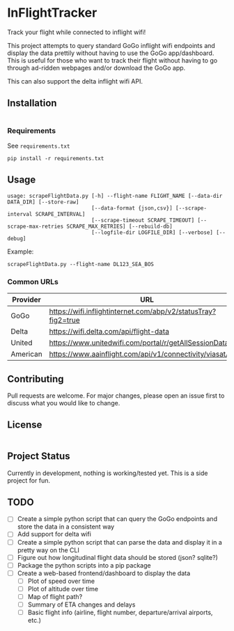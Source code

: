 # InFlightTracker
Track your flight while connected to inflight wifi!

This project attempts to query standard GoGo inflight wifi endpoints and display the data prettily without having to use the GoGo app/dashboard. This is useful for those who want to track their flight without having to go through ad-ridden webpages and/or download the GoGo app.

This can also support the delta inflight wifi API. 

## Installation

```
```

### Requirements
See `requirements.txt`
```
pip install -r requirements.txt
```

## Usage
```
usage: scrapeFlightData.py [-h] --flight-name FLIGHT_NAME [--data-dir DATA_DIR] [--store-raw]
                           [--data-format {json,csv}] [--scrape-interval SCRAPE_INTERVAL]
                           [--scrape-timeout SCRAPE_TIMEOUT] [--scrape-max-retries SCRAPE_MAX_RETRIES] [--rebuild-db]
                           [--logfile-dir LOGFILE_DIR] [--verbose] [--debug]
```
Example:
```
scrapeFlightData.py --flight-name DL123_SEA_BOS
```

### Common URLs
| Provider | URL |
| -------- | --- |
| GoGo     | https://wifi.inflightinternet.com/abp/v2/statusTray?fig2=true |
| Delta    | https://wifi.delta.com/api/flight-data     |
| United   | https://www.unitedwifi.com/portal/r/getAllSessionData    |
| American | https://www.aainflight.com/api/v1/connectivity/viasat/flight |

## Contributing
Pull requests are welcome. For major changes, please open an issue first to discuss what you would like to change.

## License
```
```

## Project Status
Currently in development, nothing is working/tested yet. This is a side project for fun.

## TODO
- [ ] Create a simple python script that can query the GoGo endpoints and store the data in a consistent way
- [ ] Add support for delta wifi
- [ ] Create a simple python script that can parse the data and display it in a pretty way on the CLI
- [ ] Figure out how longitudinal flight data should be stored (json? sqlite?)
- [ ] Package the python scripts into a pip package
- [ ] Create a web-based frontend/dashboard to display the data
  - [ ] Plot of speed over time
  - [ ] Plot of altitude over time
  - [ ] Map of flight path?
  - [ ] Summary of ETA changes and delays
  - [ ] Basic flight info (airline, flight number, departure/arrival airports, etc.)
